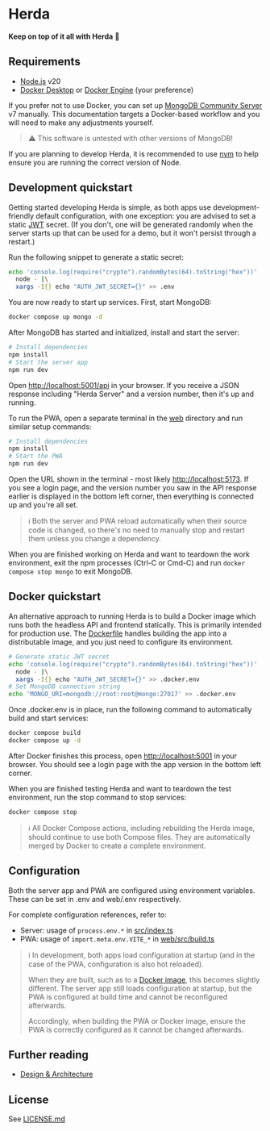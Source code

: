 # Herda

**Keep on top of it all with Herda** :cow2:

## Requirements

- [Node.js](https://nodejs.org/en/download/) v20
- [Docker Desktop](https://docs.docker.com/desktop/) or [Docker Engine](https://docs.docker.com/engine/) (your preference)

If you prefer not to use Docker, you can set up [MongoDB Community Server](https://www.mongodb.com/try/download/community) v7 manually. This documentation targets a Docker-based workflow and you will need to make any adjustments yourself.

> :warning: This software is untested with other versions of MongoDB!

If you are planning to develop Herda, it is recommended to use [nvm](https://github.com/nvm-sh/nvm) to help ensure you are running the correct version of Node.

## Development quickstart

Getting started developing Herda is simple, as both apps use development-friendly default configuration, with one exception: you are advised to set a static [JWT](https://jwt.io/) secret. (If you don't, one will be generated randomly when the server starts up that can be used for a demo, but it won't persist through a restart.)

Run the following snippet to generate a static secret:

```sh
echo 'console.log(require("crypto").randomBytes(64).toString("hex"))' |\
  node - |\
  xargs -I{} echo "AUTH_JWT_SECRET={}" >> .env
```

You are now ready to start up services. First, start MongoDB:

```sh
docker compose up mongo -d
```

After MongoDB has started and initialized, install and start the server:

```sh
# Install dependencies
npm install
# Start the server app
npm run dev
```

Open <http://localhost:5001/api> in your browser. If you receive a JSON response including "Herda Server" and a version number, then it's up and running.

To run the PWA, open a separate terminal in the [web](./web) directory and run similar setup commands:

```sh
# Install dependencies
npm install
# Start the PWA
npm run dev
```

Open the URL shown in the terminal - most likely <http://localhost:5173>. If you see a login page, and the version number you saw in the API response earlier is displayed in the bottom left corner, then everything is connected up and you're all set.

> :information_source: Both the server and PWA reload automatically when their source code is changed, so there's no need to manually stop and restart them unless you change a dependency.

When you are finished working on Herda and want to teardown the work environment, exit the npm processes (Ctrl-C or Cmd-C) and run `docker compose stop mongo` to exit MongoDB.

## Docker quickstart

An alternative approach to running Herda is to build a Docker image which runs both the headless API and frontend statically. This is primarily intended for production use. The [Dockerfile](./Dockerfile) handles building the app into a distributable image, and you just need to configure its environment.

```sh
# Generate static JWT secret
echo 'console.log(require("crypto").randomBytes(64).toString("hex"))' |\
  node - |\
  xargs -I{} echo "AUTH_JWT_SECRET={}" >> .docker.env
# Set MongoDB connection string
echo 'MONGO_URI=mongodb://root:root@mongo:27017' >> .docker.env
```

Once .docker.env is in place, run the following command to automatically build and start services:

```sh
docker compose build
docker compose up -d
```

After Docker finishes this process, open <http://localhost:5001> in your browser. You should see a login page with the app version in the bottom left corner.

When you are finished testing Herda and want to teardown the test environment, run the stop command to stop services:

```sh
docker compose stop
```

> :information_source: All Docker Compose actions, including rebuilding the Herda image, should continue to use both Compose files. They are automatically merged by Docker to create a complete environment.

## Configuration

Both the server app and PWA are configured using environment variables. These can be set in .env and web/.env respectively.

For complete configuration references, refer to:

- Server: usage of `process.env.*` in [src/index.ts](./src/index.ts)
- PWA: usage of `import.meta.env.VITE_*` in [web/src/build.ts](./web/src/build.ts)

> :information_source: In development, both apps load configuration at startup (and in the case of the PWA, configuration is also hot reloaded).
>
> When they are built, such as to a [Docker image](./Dockerfile), this becomes slightly different. The server app still loads configuration at startup, but the PWA is configured at build time and cannot be reconfigured afterwards.
>
> Accordingly, when building the PWA or Docker image, ensure the PWA is correctly configured as it cannot be changed afterwards.

## Further reading

- [Design & Architecture](./DESIGN.md)

## License

See [LICENSE.md](./LICENSE.md)
